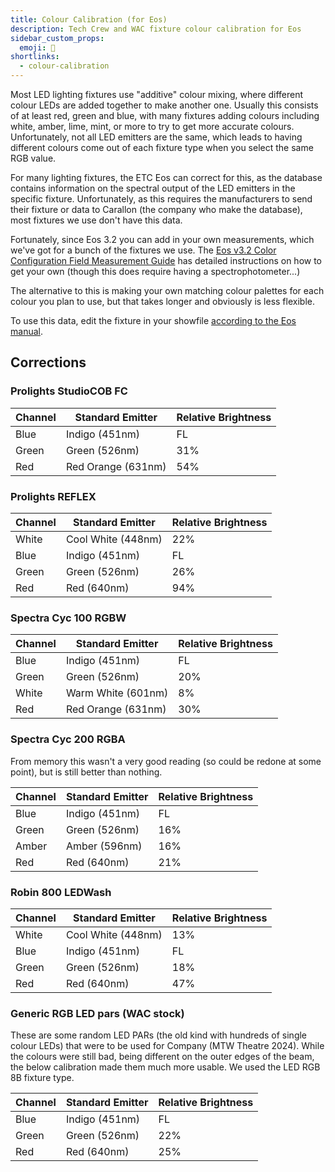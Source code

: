 ```yaml
---
title: Colour Calibration (for Eos)
description: Tech Crew and WAC fixture colour calibration for Eos
sidebar_custom_props:
  emoji: 🎨
shortlinks:
  - colour-calibration
---
```


Most LED lighting fixtures use "additive" colour mixing, where different colour LEDs are added together to make another
one. Usually this consists of at least red, green and blue, with many fixtures adding colours including white, amber,
lime, mint, or more to try to get more accurate colours. Unfortunately, not all LED emitters are the same, which leads
to having different colours come out of each fixture type when you select the same RGB value.

For many lighting fixtures, the ETC Eos can correct for this, as the database contains information on the spectral
output of the LED emitters in the specific fixture. Unfortunately, as this requires the manufacturers to send their
fixture or data to Carallon (the company who make the database), most fixtures we use don't have this data.

Fortunately, since Eos 3.2 you can add in your own measurements, which we've got for a bunch of the fixtures we use. The
[Eos v3.2 Color Configuration Field Measurement Guide](https://www.etcconnect.com/Eos-Software/) has detailed
instructions on how to get your own (though this does require having a spectrophotometer...)

The alternative to this is making your own matching colour palettes for each colour you plan to use, but that takes
longer and obviously is less flexible.

To use this data, edit the fixture in your showfile
[according to the Eos manual](https://www.etcconnect.com/WebDocs/Controls/EosFamilyOnlineHelp/en-us/Default.htm#05_Patch/06_Fixture_Editor/Creating_a_New_Fixture/Color_Configuration.htm?TocPath=Patch%257CFixture%2520Editor%257CCreating%2520a%2520New%2520Fixture%257C_____6).

## Corrections

### Prolights StudioCOB FC

| Channel | Standard Emitter   | Relative Brightness |
| ------- | ------------------ | ------------------- |
| Blue    | Indigo (451nm)     | FL                  |
| Green   | Green (526nm)      | 31%                 |
| Red     | Red Orange (631nm) | 54%                 |

### Prolights REFLEX

| Channel | Standard Emitter   | Relative Brightness |
| ------- | ------------------ | ------------------- |
| White   | Cool White (448nm) | 22%                 |
| Blue    | Indigo (451nm)     | FL                  |
| Green   | Green (526nm)      | 26%                 |
| Red     | Red (640nm)        | 94%                 |

### Spectra Cyc 100 RGBW

| Channel | Standard Emitter   | Relative Brightness |
| ------- | ------------------ | ------------------- |
| Blue    | Indigo (451nm)     | FL                  |
| Green   | Green (526nm)      | 20%                 |
| White   | Warm White (601nm) | 8%                  |
| Red     | Red Orange (631nm) | 30%                 |

### Spectra Cyc 200 RGBA

From memory this wasn't a very good reading (so could be redone at some point), but is still better than nothing.

| Channel | Standard Emitter | Relative Brightness |
| ------- | ---------------- | ------------------- |
| Blue    | Indigo (451nm)   | FL                  |
| Green   | Green (526nm)    | 16%                 |
| Amber   | Amber (596nm)    | 16%                 |
| Red     | Red (640nm)      | 21%                 |

### Robin 800 LEDWash

| Channel | Standard Emitter   | Relative Brightness |
| ------- | ------------------ | ------------------- |
| White   | Cool White (448nm) | 13%                 |
| Blue    | Indigo (451nm)     | FL                  |
| Green   | Green (526nm)      | 18%                 |
| Red     | Red (640nm)        | 47%                 |

### Generic RGB LED pars (WAC stock)

These are some random LED PARs (the old kind with hundreds of single colour LEDs) that were to be used for Company (MTW
Theatre 2024). While the colours were still bad, being different on the outer edges of the beam, the below calibration
made them much more usable. We used the LED RGB 8B fixture type.

| Channel | Standard Emitter | Relative Brightness |
| ------- | ---------------- | ------------------- |
| Blue    | Indigo (451nm)   | FL                  |
| Green   | Green (526nm)    | 22%                 |
| Red     | Red (640nm)      | 25%                 |

